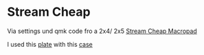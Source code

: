 # Stream Cheap

Via settings und qmk code fro a 2x4/ 2x5 
[Stream Cheap Macropad](https://www.thingiverse.com/thing:2822140)

I used this 
[plate](https://www.thingiverse.com/thing:6481292) with this [case]( https://www.thingiverse.com/thing:5446811)
